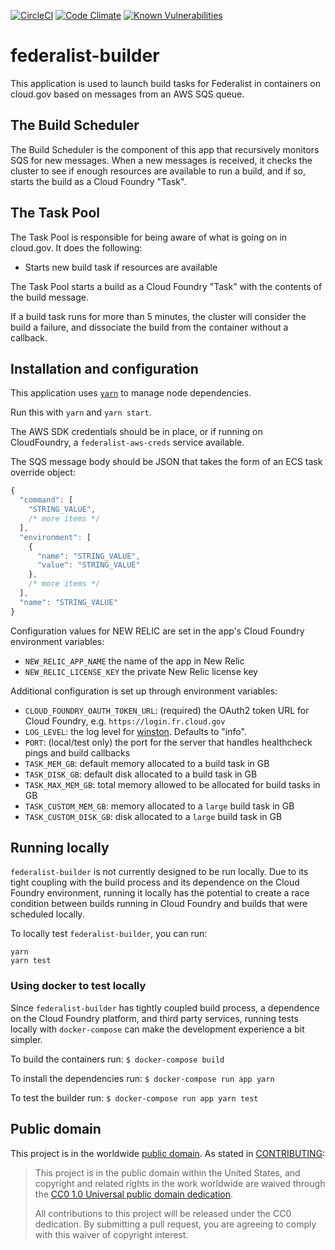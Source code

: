 [![CircleCI](https://circleci.com/gh/18F/federalist-builder.svg?style=svg)](https://circleci.com/gh/18F/federalist-builder)
[![Code Climate](https://codeclimate.com/github/18F/federalist-builder/badges/gpa.svg)](https://codeclimate.com/github/18F/federalist-builder)
[![Known Vulnerabilities](https://snyk.io/test/github/18F/federalist-builder/badge.svg)](https://snyk.io/test/github/18F/federalist-builder)

# federalist-builder

This application is used to launch build tasks for Federalist in containers on cloud.gov based on messages from an AWS SQS queue.

## The Build Scheduler

The Build Scheduler is the component of this app that recursively monitors SQS for new messages. When a new messages is received, it checks the cluster to see if enough resources are available to run a build, and if so, starts the build as a Cloud Foundry "Task".

## The Task Pool

The Task Pool is responsible for being aware of what is going on in cloud.gov.
It does the following:

- Starts new build task if resources are available

The Task Pool starts a build as a Cloud Foundry "Task" with the contents of the build message.

If a build task runs for more than 5 minutes, the cluster will consider the build a failure, and dissociate the build from the container without a callback.

## Installation and configuration

This application uses [`yarn`](https://yarnpkg.com) to manage node dependencies.

Run this with `yarn` and `yarn start`.

The AWS SDK credentials should be in place, or if running on CloudFoundry, a `federalist-aws-creds` service available.

The SQS message body should be JSON that takes the form of an ECS task override object:

```js
{
  "command": [
    "STRING_VALUE",
    /* more items */
  ],
  "environment": [
    {
      "name": "STRING_VALUE",
      "value": "STRING_VALUE"
    },
    /* more items */
  ],
  "name": "STRING_VALUE"
}
```

Configuration values for NEW RELIC are set in the app's Cloud Foundry environment variables:

- `NEW_RELIC_APP_NAME` the name of the app in New Relic
- `NEW_RELIC_LICENSE_KEY` the private New Relic license key

Additional configuration is set up through environment variables:

- `CLOUD_FOUNDRY_OAUTH_TOKEN_URL`: (required) the OAuth2 token URL for Cloud Foundry, e.g. `https://login.fr.cloud.gov`
- `LOG_LEVEL`: the log level for [winston](https://github.com/winstonjs/winston#logging-levels). Defaults to "info".
- `PORT`: (local/test only) the port for the server that handles healthcheck pings and build callbacks
- `TASK_MEM_GB`: default memory allocated to a build task in GB
- `TASK_DISK_GB`: default disk allocated to a build task in GB
- `TASK_MAX_MEM_GB`: total memory allowed to be allocated for build tasks in GB
- `TASK_CUSTOM_MEM_GB`: memory allocated to a `large` build task in GB
- `TASK_CUSTOM_DISK_GB`: disk allocated to a `large` build task in GB

## Running locally

`federalist-builder` is not currently designed to be run locally. Due to its tight coupling with the build process and its dependence on the Cloud Foundry environment, running it locally has the potential to create a race condition between builds running in Cloud Foundry and builds that were scheduled locally.

To locally test `federalist-builder`, you can run:

```
yarn
yarn test
```

### Using docker to test locally

Since `federalist-builder` has tightly coupled build process, a dependence on the Cloud Foundry platform, and third party services, running tests locally with `docker-compose` can make the development experience a bit simpler.

To build the containers run:
`$ docker-compose build`

To install the dependencies run:
`$ docker-compose run app yarn`

To test the builder run:
`$ docker-compose run app yarn test`


## Public domain

This project is in the worldwide [public domain](LICENSE.md). As stated in [CONTRIBUTING](CONTRIBUTING.md):

> This project is in the public domain within the United States, and copyright and related rights in the work worldwide are waived through the [CC0 1.0 Universal public domain dedication](https://creativecommons.org/publicdomain/zero/1.0/).
>
> All contributions to this project will be released under the CC0 dedication. By submitting a pull request, you are agreeing to comply with this waiver of copyright interest.
